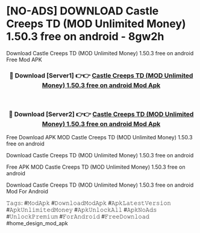 # [NO-ADS] DOWNLOAD Castle Creeps TD (MOD Unlimited Money) 1.50.3 free on android - 8gw2h
Download Castle Creeps TD (MOD Unlimited Money) 1.50.3 free on android Free Mod APK

<div align="center">
<h3>🔴 Download [Server1] 👉👉 <a href="https://apk-comot.site?title=Castle_Creeps_TD_(MOD_Unlimited_Money)_1.50.3_free_on_android">Castle Creeps TD (MOD Unlimited Money) 1.50.3 free on android Mod Apk</a></h3><br>

<h3>🔴 Download [Server2] 👉👉 <a href="https://apk-comot.site?title=Castle_Creeps_TD_(MOD_Unlimited_Money)_1.50.3_free_on_android">Castle Creeps TD (MOD Unlimited Money) 1.50.3 free on android Mod Apk</a></h3>
</div>


Free Download APK MOD Castle Creeps TD (MOD Unlimited Money) 1.50.3 free on android

Download Castle Creeps TD (MOD Unlimited Money) 1.50.3 free on android 

Free APK MOD Castle Creeps TD (MOD Unlimited Money) 1.50.3 free on android 

Download Castle Creeps TD (MOD Unlimited Money) 1.50.3 free on android Mod For Android

𝚃𝚊𝚐𝚜: #𝙼𝚘𝚍𝙰𝚙𝚔 #𝙳𝚘𝚠𝚗𝚕𝚘𝚊𝚍𝙼𝚘𝚍𝙰𝚙𝚔 #𝙰𝚙𝚔𝙻𝚊𝚝𝚎𝚜𝚝𝚅𝚎𝚛𝚜𝚒𝚘𝚗 #𝙰𝚙𝚔𝚄𝚗𝚕𝚒𝚖𝚒𝚝𝚎𝚍𝙼𝚘𝚗𝚎𝚢 #𝙰𝚙𝚔𝚄𝚗𝚕𝚘𝚌𝚔𝙰𝚕𝚕 #𝙰𝚙𝚔𝙽𝚘𝙰𝚍𝚜 #𝚄𝚗𝚕𝚘𝚌𝚔𝙿𝚛𝚎𝚖𝚒𝚞𝚖 #𝙵𝚘𝚛𝙰𝚗𝚍𝚛𝚘𝚒𝚍 #𝙵𝚛𝚎𝚎𝙳𝚘𝚠𝚗𝚕𝚘𝚊𝚍 #home_design_mod_apk